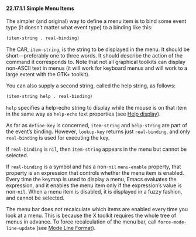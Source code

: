 

#### 22.17.1.1 Simple Menu Items

The simpler (and original) way to define a menu item is to bind some event type (it doesn’t matter what event type) to a binding like this:

```lisp
(item-string . real-binding)
```

The CAR, `item-string`, is the string to be displayed in the menu. It should be short—preferably one to three words. It should describe the action of the command it corresponds to. Note that not all graphical toolkits can display non-ASCII text in menus (it will work for keyboard menus and will work to a large extent with the GTK+ toolkit).

You can also supply a second string, called the help string, as follows:

```lisp
(item-string help . real-binding)
```

`help` specifies a help-echo string to display while the mouse is on that item in the same way as `help-echo` text properties (see [Help display](Special-Properties.html#Help-display)).

As far as `define-key` is concerned, `item-string` and `help-string` are part of the event’s binding. However, `lookup-key` returns just `real-binding`, and only `real-binding` is used for executing the key.

If `real-binding` is `nil`, then `item-string` appears in the menu but cannot be selected.

If `real-binding` is a symbol and has a non-`nil` `menu-enable` property, that property is an expression that controls whether the menu item is enabled. Every time the keymap is used to display a menu, Emacs evaluates the expression, and it enables the menu item only if the expression’s value is non-`nil`. When a menu item is disabled, it is displayed in a fuzzy fashion, and cannot be selected.

The menu bar does not recalculate which items are enabled every time you look at a menu. This is because the X toolkit requires the whole tree of menus in advance. To force recalculation of the menu bar, call `force-mode-line-update` (see [Mode Line Format](Mode-Line-Format.html)).
